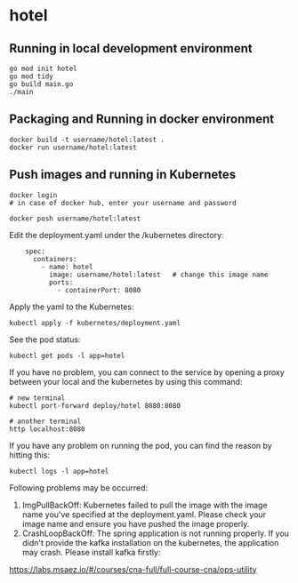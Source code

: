 # hotel

## Running in local development environment

```
go mod init hotel
go mod tidy 
go build main.go
./main

```

## Packaging and Running in docker environment

```
docker build -t username/hotel:latest .
docker run username/hotel:latest
```

## Push images and running in Kubernetes

```
docker login 
# in case of docker hub, enter your username and password

docker push username/hotel:latest
```

Edit the deployment.yaml under the /kubernetes directory:
```
    spec:
      containers:
        - name: hotel
          image: username/hotel:latest   # change this image name
          ports:
            - containerPort: 8080

```

Apply the yaml to the Kubernetes:
```
kubectl apply -f kubernetes/deployment.yaml
```

See the pod status:
```
kubectl get pods -l app=hotel
```

If you have no problem, you can connect to the service by opening a proxy between your local and the kubernetes by using this command:
```
# new terminal
kubectl port-forward deploy/hotel 8080:8080

# another terminal
http localhost:8080
```

If you have any problem on running the pod, you can find the reason by hitting this:
```
kubectl logs -l app=hotel
```

Following problems may be occurred:

1. ImgPullBackOff:  Kubernetes failed to pull the image with the image name you've specified at the deployment.yaml. Please check your image name and ensure you have pushed the image properly.
1. CrashLoopBackOff: The spring application is not running properly. If you didn't provide the kafka installation on the kubernetes, the application may crash. Please install kafka firstly:

https://labs.msaez.io/#/courses/cna-full/full-course-cna/ops-utility


